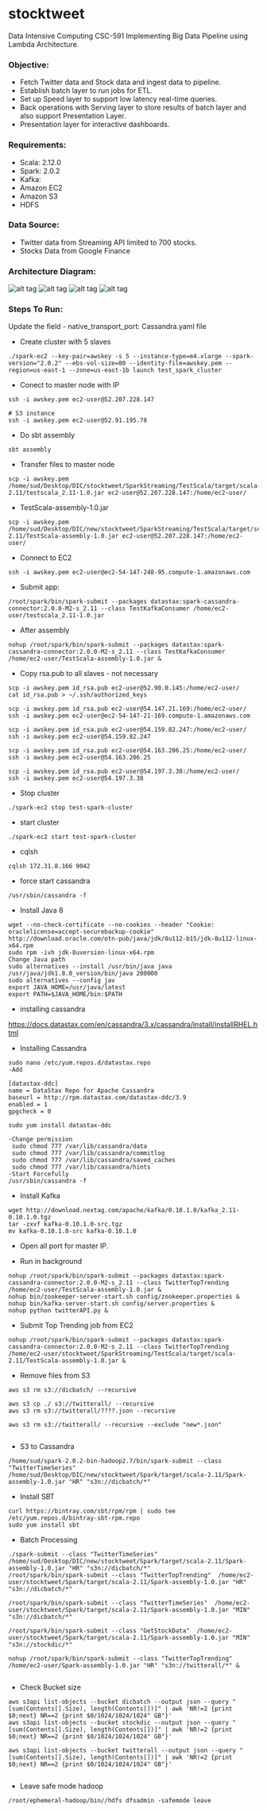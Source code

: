 # stocktweet
Data Intensive Computing CSC-591
Implementing Big Data Pipeline using Lambda Architecture.

### Objective:
* Fetch Twitter data and Stock data and ingest data to pipeline.  
* Establish batch layer to run jobs for ETL.
* Set up Speed layer to support low latency real-time queries.
* Back operations with Serving layer to store results of batch layer and also support Presentation Layer.
* Presentation layer for interactive dashboards.

### Requirements:

* Scala: 2.12.0 
* Spark: 2.0.2  
* Kafka:       
* Amazon EC2
* Amazon S3
* HDFS

### Data Source:
* Twitter data from Streaming API limited to 700 stocks.
* Stocks Data from Google Finance

### Architecture Diagram:
![alt tag](https://github.com/moharnab123saikia/stocktweet/blob/master/images/Quince.pptx(1).png)
![alt tag](https://github.com/moharnab123saikia/stocktweet/blob/master/images/Quince.pptx.png)
![alt tag](https://github.com/moharnab123saikia/stocktweet/blob/master/images/Quince.pptx(2).png)
![alt tag](https://github.com/moharnab123saikia/stocktweet/blob/master/images/Quince.pptx(3).png)

### Steps To Run:

Update the field - native_transport_port: <port-number> Cassandra.yaml file

* Create cluster with 5 slaves
```
./spark-ec2 --key-pair=awskey -s 5 --instance-type=m4.xlarge --spark-version="2.0.2" --ebs-vol-size=80 --identity-file=awskey.pem --region=us-east-1 --zone=us-east-1b launch test_spark_cluster
```
* Conect to master node with IP
```
ssh -i awskey.pem ec2-user@52.207.228.147

# S3 instance
ssh -i awskey.pem ec2-user@52.91.195.78
```
* Do sbt assembly
```
sbt assembly
```
* Transfer files to master node
```
scp -i awskey.pem /home/sud/Desktop/DIC/stocktweet/SparkStreaming/TestScala/target/scala-2.11/testscala_2.11-1.0.jar ec2-user@52.207.228.147:/home/ec2-user/
```
* TestScala-assembly-1.0.jar
```
scp -i awskey.pem /home/sud/Desktop/DIC/new/stocktweet/SparkStreaming/TestScala/target/scala-2.11/TestScala-assembly-1.0.jar ec2-user@52.207.228.147:/home/ec2-user/

```
* Connect to EC2
```
ssh -i awskey.pem ec2-user@ec2-54-147-248-95.compute-1.amazonaws.com
```

* Submit app:
```
/root/spark/bin/spark-submit --packages datastax:spark-cassandra-connector:2.0.0-M2-s_2.11 --class TestKafkaConsumer /home/ec2-user/testscala_2.11-1.0.jar
```
* After assembly
```
nohup /root/spark/bin/spark-submit --packages datastax:spark-cassandra-connector:2.0.0-M2-s_2.11 --class TestKafkaConsumer /home/ec2-user/TestScala-assembly-1.0.jar &
```
* Copy rsa.pub to all slaves - not necessary
```
scp -i awskey.pem id_rsa.pub ec2-user@52.90.0.145:/home/ec2-user/
cat id_rsa.pub > ~/.ssh/authorized_keys

scp -i awskey.pem id_rsa.pub ec2-user@54.147.21.169:/home/ec2-user/
ssh -i awskey.pem ec2-user@ec2-54-147-21-169.compute-1.amazonaws.com

scp -i awskey.pem id_rsa.pub ec2-user@54.159.82.247:/home/ec2-user/
ssh -i awskey.pem ec2-user@54.159.82.247

scp -i awskey.pem id_rsa.pub ec2-user@54.163.206.25:/home/ec2-user/
ssh -i awskey.pem ec2-user@54.163.206.25

scp -i awskey.pem id_rsa.pub ec2-user@54.197.3.38:/home/ec2-user/
ssh -i awskey.pem ec2-user@54.197.3.38
```
* Stop cluster
```
./spark-ec2 stop test-spark-cluster
```

* start cluster
```
./spark-ec2 start test-spark-cluster
```
* cqlsh
```
cqlsh 172.31.8.166 9042

```
* force start cassandra
```
/usr/sbin/cassandra -f 
```
* Install Java 8
```
wget --no-check-certificate --no-cookies --header "Cookie: oraclelicense=accept-securebackup-cookie" http://download.oracle.com/otn-pub/java/jdk/8u112-b15/jdk-8u112-linux-x64.rpm
sudo rpm -ivh jdk-8uversion-linux-x64.rpm
Change Java path
sudo alternatives --install /usr/bin/java java /usr/java/jdk1.8.0_version/bin/java 200000
sudo alternatives --config jav
export JAVA_HOME=/usr/java/latest
export PATH=$JAVA_HOME/bin:$PATH
```
* installing cassandra

https://docs.datastax.com/en/cassandra/3.x/cassandra/install/installRHEL.html

* Installing Cassandra
```
sudo nano /etc/yum.repos.d/datastax.repo
-Add

[datastax-ddc] 
name = DataStax Repo for Apache Cassandra
baseurl = http://rpm.datastax.com/datastax-ddc/3.9
enabled = 1
gpgcheck = 0

sudo yum install datastax-ddc

-Change permission
 sudo chmod 777 /var/lib/cassandra/data
 sudo chmod 777 /var/lib/cassandra/commitlog
 sudo chmod 777 /var/lib/cassandra/saved_caches
 sudo chmod 777 /var/lib/cassandra/hints
-Start Forcefully
/usr/sbin/cassandra -f 
```
* Install Kafka
```
wget http://download.nextag.com/apache/kafka/0.10.1.0/kafka_2.11-0.10.1.0.tgz
tar -zxvf kafka-0.10.1.0-src.tgz
mv kafka-0.10.1.0-src kafka-0.10.1.0
```
* Open all port for master IP.



* Run in background
```
nohup /root/spark/bin/spark-submit --packages datastax:spark-cassandra-connector:2.0.0-M2-s_2.11 --class TwitterTopTrending /home/ec2-user/TestScala-assembly-1.0.jar &
nohup bin/zookeeper-server-start.sh config/zookeeper.properties &
nohup bin/kafka-server-start.sh config/server.properties &
nohup python twitterAPI.py &
```

* Submit Top Trending job from EC2
```
nohup /root/spark/bin/spark-submit --packages datastax:spark-cassandra-connector:2.0.0-M2-s_2.11 --class TwitterTopTrending /home/ec2-user/stocktweet/SparkStreaming/TestScala/target/scala-2.11/TestScala-assembly-1.0.jar &
```

* Remove files from S3
```
aws s3 rm s3://dicbatch/ --recursive

aws s3 cp ./ s3://twitterall/ --recursive
aws s3 rm s3://twitterall/????.json --recursive

aws s3 rm s3://twitterall/ --recursive --exclude "new*.json"


```
* S3 to Cassandra
```
/home/sud/spark-2.0.2-bin-hadoop2.7/bin/spark-submit --class "TwitterTimeSeries"  /home/sud/Desktop/DIC/new/stocktweet/Spark/target/scala-2.11/Spark-assembly-1.0.jar "HR" "s3n://dicbatch/*"
```

* Install SBT
```
curl https://bintray.com/sbt/rpm/rpm | sudo tee /etc/yum.repos.d/bintray-sbt-rpm.repo
sudo yum install sbt
```

* Batch Processing 
```
./spark-submit --class "TwitterTimeSeries"  /home/sud/Desktop/DIC/new/stocktweet/Spark/target/scala-2.11/Spark-assembly-1.0.jar "HR" "s3n://dicbatch/*"
/root/spark/bin/spark-submit --class "TwitterTopTrending"  /home/ec2-user/stocktweet/Spark/target/scala-2.11/Spark-assembly-1.0.jar "HR" "s3n://dicbatch/*"

/root/spark/bin/spark-submit --class "TwitterTimeSeries"  /home/ec2-user/stocktweet/Spark/target/scala-2.11/Spark-assembly-1.0.jar "MIN" "s3n://dicbatch/*"

/root/spark/bin/spark-submit --class "GetStockData"  /home/ec2-user/stocktweet/Spark/target/scala-2.11/Spark-assembly-1.0.jar "MIN" "s3n://stockdic/*"

nohup /root/spark/bin/spark-submit --class "TwitterTopTrending"  /home/ec2-user/Spark-assembly-1.0.jar "HR" "s3n://twitterall/*" &


```
* Check Bucket size
```
aws s3api list-objects --bucket dicbatch --output json --query "[sum(Contents[].Size), length(Contents[])]" | awk 'NR!=2 {print $0;next} NR==2 {print $0/1024/1024/1024" GB"}'
aws s3api list-objects --bucket stockdic --output json --query "[sum(Contents[].Size), length(Contents[])]" | awk 'NR!=2 {print $0;next} NR==2 {print $0/1024/1024/1024" GB"}'

aws s3api list-objects --bucket twitterall --output json --query "[sum(Contents[].Size), length(Contents[])]" | awk 'NR!=2 {print $0;next} NR==2 {print $0/1024/1024/1024" GB"}'


```
* Leave safe mode hadoop
```
/root/ephemeral-hadoop/bin//hdfs dfsadmin -safemode leave
```
